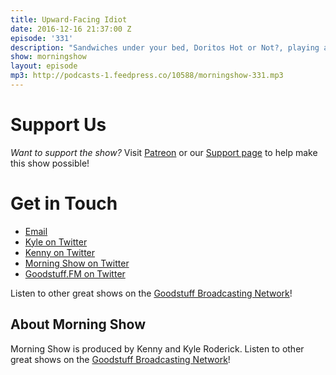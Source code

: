 ```yaml
---
title: Upward-Facing Idiot
date: 2016-12-16 21:37:00 Z
episode: '331'
description: "Sandwiches under your bed, Doritos Hot or Not?, playing a pizza-shaped flute, regretful Soylent talk, and Kenny ponders the social pressures of wrist computers."
show: morningshow
layout: episode
mp3: http://podcasts-1.feedpress.co/10588/morningshow-331.mp3
---
```


# Support Us
*Want to support the show?* Visit [Patreon](http://patreon.com/morningshow) or our [Support page](http://morningshow.am/support) to help make this show possible!

# Get in Touch
* [Email](mailto:kyle@goodstuff.fm)
* [Kyle on Twitter](http://twitter.com/dogburps)
* [Kenny on Twitter](http://twitter.com/pizzarobotics)
* [Morning Show on Twitter](http://twitter.com/morningshowam)
* [Goodstuff.FM on Twitter](http://twitter.com/goodstufffm)

Listen to other great shows on the [Goodstuff Broadcasting Network](http://goodstuff.fm/broadcasts)!

## About Morning Show
Morning Show is produced by Kenny and Kyle Roderick. Listen to other great shows on the [Goodstuff Broadcasting Network](http://goodstuff.fm/broadcasts)!
